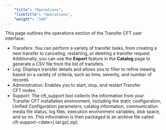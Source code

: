 ```yaml
---
    "title": "Operations",
    "linkTitle": "Operations",
    "weight": "140"
---
```

This page outlines the operations section of the Transfer CFT user interface:

- Transfers: You can perform a variety of transfer tasks, from creating a new transfer to canceling, restarting, or deleting a transfer request. Additionally, you can use the **Export** feature in the **Catalog** page to generate a CSV file from the list of transfers.
- Log: Displays transfer details and allows you to filter to refine viewing based on a variety of criteria, such as time, severity, and number of records.
- Administration: Enables you to start, stop, and restart Transfer CFT nodes.
- Support: The cft_support tool collects the information from your Transfer CFT installation environment, including the static configuration, Unified Configuration parameters, catalog information, communication media file status, log files, execution environment variables, disk space, and so on. This information is then packaged in an archive file called cft-support-&lt;date&gt;(.tar.gz&#124;.zip).
